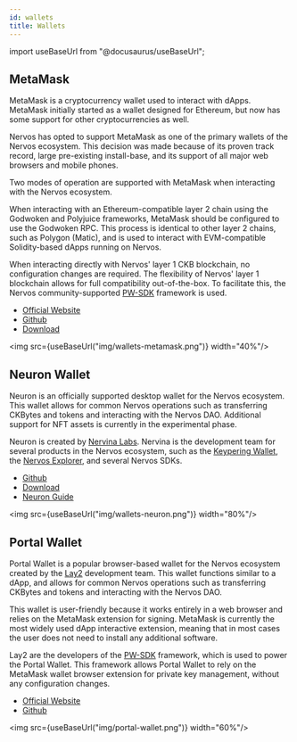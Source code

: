 ```yaml
---
id: wallets
title: Wallets
---
```

import useBaseUrl from "@docusaurus/useBaseUrl";

## MetaMask

MetaMask is a cryptocurrency wallet used to interact with dApps. MetaMask initially started as a wallet designed for Ethereum, but now has some support for other cryptocurrencies as well.

Nervos has opted to support MetaMask as one of the primary wallets of the Nervos ecosystem. This decision was made because of its proven track record, large pre-existing install-base, and its support of all major web browsers and mobile phones.

Two modes of operation are supported with MetaMask when interacting with the Nervos ecosystem.

When interacting with an Ethereum-compatible layer 2 chain using the Godwoken and Polyjuice frameworks, MetaMask should be configured to use the Godwoken RPC. This process is identical to other layer 2 chains, such as Polygon (Matic), and is used to interact with EVM-compatible Solidity-based dApps running on Nervos.

When interacting directly with Nervos' layer 1 CKB blockchain, no configuration changes are required. The flexibility of Nervos' layer 1 blockchain allows for full compatibility out-of-the-box. To facilitate this, the Nervos community-supported [PW-SDK](https://github.com/lay2dev/pw-core) framework is used.

- [Official Website](https://metamask.io/)
- [Github](https://github.com/MetaMask)
- [Download](https://metamask.io/download.html)

<img src={useBaseUrl("img/wallets-metamask.png")}  width="40%"/>

## Neuron Wallet

Neuron is an officially supported desktop wallet for the Nervos ecosystem. This wallet allows for common Nervos operations such as transferring CKBytes and tokens and interacting with the Nervos DAO. Additional support for NFT assets is currently in the experimental phase.

Neuron is created by [Nervina Labs](https://nervina.cn/). Nervina is the development team for several products in the Nervos ecosystem, such as the [Keypering Wallet](https://nervosnetwork.github.io/keypering/), the [Nervos Explorer](https://explorer.nervos.org/), and several Nervos SDKs.

- [Github](https://github.com/nervosnetwork/neuron)
- [Download](https://github.com/nervosnetwork/neuron/releases)
- [Neuron Guide](https://docs.nervos.org/docs/basics/guides/neuron)

<img src={useBaseUrl("img/wallets-neuron.png")}  width="80%"/>

## Portal Wallet

Portal Wallet is a popular browser-based wallet for the Nervos ecosystem created by the [Lay2](https://lay2.tech/) development team. This wallet functions similar to a dApp, and allows for common Nervos operations such as transferring CKBytes and tokens and interacting with the Nervos DAO.

This wallet is user-friendly because it works entirely in a web browser and relies on the MetaMask extension for signing. MetaMask is currently the most widely used dApp interactive extension, meaning that in most cases the user does not need to install any additional software.

Lay2 are the developers of the [PW-SDK](https://github.com/lay2dev/pw-core) framework, which is used to power the Portal Wallet. This framework allows Portal Wallet to rely on the MetaMask wallet browser extension for private key management, without any configuration changes.

- [Official Website](https://ckb.pw/)
- [Github](https://github.com/lay2dev/PortalWallet)

<img src={useBaseUrl("img/portal-wallet.png")}  width="60%"/>